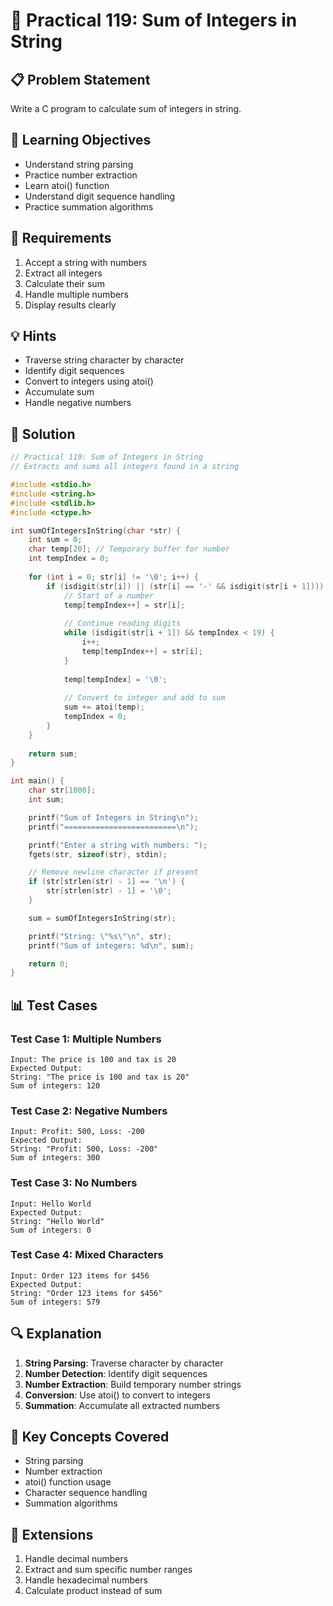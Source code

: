 # 🎯 Practical 119: Sum of Integers in String

## 📋 Problem Statement

Write a C program to calculate sum of integers in string.

## 🎯 Learning Objectives

- Understand string parsing
- Practice number extraction
- Learn atoi() function
- Understand digit sequence handling
- Practice summation algorithms

## 📝 Requirements

1. Accept a string with numbers
2. Extract all integers
3. Calculate their sum
4. Handle multiple numbers
5. Display results clearly

## 💡 Hints

- Traverse string character by character
- Identify digit sequences
- Convert to integers using atoi()
- Accumulate sum
- Handle negative numbers

## 🔧 Solution

```c
// Practical 119: Sum of Integers in String
// Extracts and sums all integers found in a string

#include <stdio.h>
#include <string.h>
#include <stdlib.h>
#include <ctype.h>

int sumOfIntegersInString(char *str) {
    int sum = 0;
    char temp[20]; // Temporary buffer for number
    int tempIndex = 0;
    
    for (int i = 0; str[i] != '\0'; i++) {
        if (isdigit(str[i]) || (str[i] == '-' && isdigit(str[i + 1]))) {
            // Start of a number
            temp[tempIndex++] = str[i];
            
            // Continue reading digits
            while (isdigit(str[i + 1]) && tempIndex < 19) {
                i++;
                temp[tempIndex++] = str[i];
            }
            
            temp[tempIndex] = '\0';
            
            // Convert to integer and add to sum
            sum += atoi(temp);
            tempIndex = 0;
        }
    }
    
    return sum;
}

int main() {
    char str[1000];
    int sum;

    printf("Sum of Integers in String\n");
    printf("=========================\n");

    printf("Enter a string with numbers: ");
    fgets(str, sizeof(str), stdin);

    // Remove newline character if present
    if (str[strlen(str) - 1] == '\n') {
        str[strlen(str) - 1] = '\0';
    }

    sum = sumOfIntegersInString(str);

    printf("String: \"%s\"\n", str);
    printf("Sum of integers: %d\n", sum);

    return 0;
}
```

## 📊 Test Cases

### Test Case 1: Multiple Numbers
```
Input: The price is 100 and tax is 20
Expected Output:
String: "The price is 100 and tax is 20"
Sum of integers: 120
```

### Test Case 2: Negative Numbers
```
Input: Profit: 500, Loss: -200
Expected Output:
String: "Profit: 500, Loss: -200"
Sum of integers: 300
```

### Test Case 3: No Numbers
```
Input: Hello World
Expected Output:
String: "Hello World"
Sum of integers: 0
```

### Test Case 4: Mixed Characters
```
Input: Order 123 items for $456
Expected Output:
String: "Order 123 items for $456"
Sum of integers: 579
```

## 🔍 Explanation

1. **String Parsing**: Traverse character by character
2. **Number Detection**: Identify digit sequences
3. **Number Extraction**: Build temporary number strings
4. **Conversion**: Use atoi() to convert to integers
5. **Summation**: Accumulate all extracted numbers

## 🎯 Key Concepts Covered

- String parsing
- Number extraction
- atoi() function usage
- Character sequence handling
- Summation algorithms

## 🚀 Extensions

1. Handle decimal numbers
2. Extract and sum specific number ranges
3. Handle hexadecimal numbers
4. Calculate product instead of sum